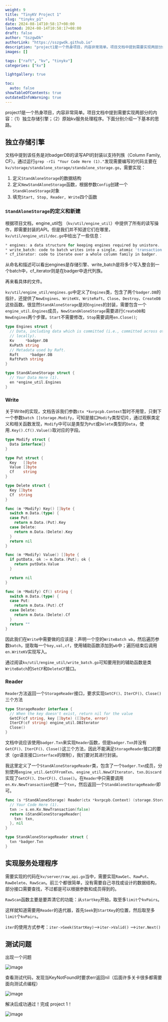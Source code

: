 ```yaml
---
weight: 9
title: "TinyKV Project 1"
slug: "tinykv_p1"
date: 2024-08-14T10:58:17+08:00
lastmod: 2024-08-14T10:58:17+08:00
draft: false
author: "SszgwDk"
authorLink: "https://sszgwdk.github.io"
description: "project1是一个热身项目，内容非常简单。项目文档中提到需要实现两部分的内容：（1）独立存储引擎；（2）原始kv服务处理程序。下面分别介绍一下基本的思路。"
images: []

tags: ["raft", "kv", "tinykv"]
categories: ["kv"]

lightgallery: true

toc:
  auto: false
showTableOfContents: true
outdatedInfoWarning: true
---
```

project1是一个热身项目，内容非常简单。项目文档中提到需要实现两部分的内容：（1）独立存储引擎；（2）原始kv服务处理程序。下面分别介绍一下基本的思路。

## 独立存储引擎

文档中提到该任务是对badgerDB的读写API的封装以支持列族（Column Family, CF）。通过运行`grep -rIi "Your Code Here (1)."`​发现需要编写的代码主要在`kv/storage/standalone_storage/standalone_storage.go`​，需要实现：

1. 定义`StandAloneStorage`​的数据结构
2. 定义`NewStandAloneStorage`​函数，根据参数`Config`​创建一个`StandAloneStorage`​对象
3. 填充`Start, Stop, Reader, Write`​四个函数

### ​`StandAloneStorage`​​​的定义和新建

根据项目文档，engine_util包 （`kv/util/engine_util`​）中提供了所有的读写操作，即需要封装的API。但是我们并不知道它们在哪里，`kv/util/engine_util/doc.go`​中给出了一些信息：

```go
* engines: a data structure for keeping engines required by unistore.
* write_batch: code to batch writes into a single, atomic 'transaction'.
* cf_iterator: code to iterate over a whole column family in badger.
```

从命名和描述可以看出engines是存储引擎、write_batch是将多个写入整合到一个batch中，cf_iterator则是在badger中迭代列族。

再来看具体的文件。

​`kv/util/engine_util/engines.go`​中定义了`Engines`​类，包含了两个`badger.DB`​的指针，还提供了`NewEngines`​、`WriteKV`​、`WriteRaft`​、`Close`​、`Destroy`​、`CreateDB`​这些函数。很显然`StandAloneStorage`​是对`Engines`​的封装，需要包含一个`engine_util.Engines`​成员，`NewStandAloneStorage`​需要进行`CreateDB`​和`NewEngines`​两个步骤。`Start`​不需要修改，`Stop`​需要调用`en.Close()`​;

```go
type Engines struct {
  // Data, including data which is committed (i.e., committed across other nodes) and un-committed (i.e., only present
  // locally).
  Kv     *badger.DB
  KvPath string
  // Metadata used by Raft.
  Raft     *badger.DB
  RaftPath string
}

type StandAloneStorage struct {
  // Your Data Here (1).
  en *engine_util.Engines
}
```

### Write

关于Write的实现，文档告诉我们参数`ctx *kvrpcpb.Context`​暂时不用管，只剩下一个参数`batch []storage.Modify`​，可知是接口`Modify`​类型切片，通过观察类定义和相关函数发现，`Modify`​中可以是类型为`Put`​或`Delete`​类型的`Data`​，使用`.Key().Cf().Value()`​取对应的字段。

```go
type Modify struct {
  Data interface{}
}

type Put struct {
  Key   []byte
  Value []byte
  Cf    string
}

type Delete struct {
  Key []byte
  Cf  string
}

func (m *Modify) Key() []byte {
  switch m.Data.(type) {
  case Put:
    return m.Data.(Put).Key
  case Delete:
    return m.Data.(Delete).Key
  }
  return nil
}

func (m *Modify) Value() []byte {
  if putData, ok := m.Data.(Put); ok {
    return putData.Value
  }

  return nil
}

func (m *Modify) Cf() string {
  switch m.Data.(type) {
  case Put:
    return m.Data.(Put).Cf
  case Delete:
    return m.Data.(Delete).Cf
  }
  return ""
}
```

因此我们在`Write`​中需要做的应该是：声明一个空的`WriteBatch wb`，然后遍历参数`batch`​，提取每一个`key,val,cf`​，使用辅助函数添加到`wb`中；遍历结束后调用`en.WriteKV`​实现写入。

通过阅读`kv/util/engine_util/write_batch.go`​可知要用到的辅助函数是类`WriteBatch`​的`SetCF`​和`DeleteCF`​接口。

### Reader

​`Reader`​方法返回一个`StorageReader`​接口，要求实现`GetCF()、IterCF()、Close()`​三个方法

```go
type StorageReader interface {
  // When the key doesn't exist, return nil for the value
  GetCF(cf string, key []byte) ([]byte, error)
  IterCF(cf string) engine_util.DBIterator
  Close()
}
```

文档中说应该使用`badger.Txn`​来实现`Reader`​函数，但是`badger.Txn`​并没有`GetCF()、IterCF()、Close()`​这三个方法，因此不能满足`StorageReader`​接口的要求（go语言接口`interface`的限制），我们要对其进行封装。

我这里定义了一个`StandAloneStorageReader`​类，包含了一个`badger.Txn`​成员，分别使用`engine_util.GetCFFromTxn`​、`engine_util.NewCFIterator`​、`txn.Discard`​实现了`GetCF()、IterCF()、Close()`​。在`Reader`​中只需要调用`en.Kv.NewTransaction`​创建一个`txn`​，然后返回一个`StandAloneStorageReader`​即可。

```go
func (s *StandAloneStorage) Reader(ctx *kvrpcpb.Context) (storage.StorageReader, error) {
  // Your Code Here (1).
  txn := s.en.Kv.NewTransaction(false)
  return &StandAloneStorageReader{
    txn: txn,
  }, nil
}

type StandAloneStorageReader struct {
  txn *badger.Txn
}
```

## 实现服务处理程序

需要实现的代码在`kv/server/raw_api.go`​当中，需要实现`RawGet`​、`RawPut`​、`RawDelete`​、`RawScan`​。前三个都很简单，没有需要自己寻找或设计的数据结构，部分接口需要查找，不过都是可以根据参数和成员得到的。

​`RawScan`​函数主要是要弄清它的功能：从`startkey`​开始，取至多`limit`​个`kvPairs`​。

这样就知道需要用`Reader`​的迭代器，首先`Seek`​到`StartKey`​的位置，然后取至多`limit`​个`kvPairs`​。

​`iter`​的使用方式参考：`iter->Seek(StartKey)`​ -->`iter->Valid()`​ -->`iter.Next()`​

## 测试问题

出现一个问题

​![image](image-20231116204912-q20bqqq.png "problem")​

查看测试代码，发现当KeyNotFound时要求err返回nil（后面许多关卡很多都需要面向测试点编程）

​![image](image-20231116204940-tsx3alt.png "test code")​

解决后成功通过！完成 project 1！

​![image](image-20231116213243-xxct0mn.png "success")​